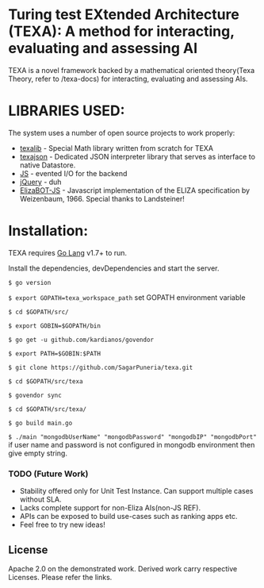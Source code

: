# Turing test EXtended Architecture (TEXA): A method for interacting, evaluating and assessing AI

TEXA is a novel framework backed by a mathematical oriented theory(Texa Theory, refer to /texa-docs) for interacting, evaluating and assessing AIs.


# LIBRARIES USED:

The system uses a number of open source projects to work properly:

* [texalib] - Special Math library written from scratch for TEXA
* [texajson] - Dedicated JSON interpreter library that serves as interface to  native Datastore.
* [JS] - evented I/O for the backend
* [jQuery] - duh
* [ElizaBOT-JS] - Javascript implementation of the ELIZA specification by Weizenbaum, 1966. Special thanks to Landsteiner!


# Installation:

TEXA requires [Go Lang](https://golang.org/)  v1.7+ to run.

Install the dependencies, devDependencies and start the server.

``$ go version``

``$ export GOPATH=texa_workspace_path`` set GOPATH environment variable

``$ cd $GOPATH/src/``

``$ export GOBIN=$GOPATH/bin``

``$ go get -u github.com/kardianos/govendor``

``$ export PATH=$GOBIN:$PATH``

``$ git clone https://github.com/SagarPuneria/texa.git``

``$ cd $GOPATH/src/texa``

``$ govendor sync``

``$ cd $GOPATH/src/texa/``

``$ go build main.go``

``$ ./main "mongodbUserName" "mongodbPassword" "mongodbIP" "mongodbPort"`` if user name and password is not configured in mongodb environment then give empty string.


### TODO (Future Work)

 - Stability offered only for Unit Test Instance. Can support multiple cases without SLA.
- Lacks complete support for non-Eliza AIs(non-JS REF).
- APIs can be exposed to build use-cases such as ranking apps etc.
 - Feel free to try new ideas!


License
----

Apache 2.0 on the demonstrated work.
Derived work carry respective Licenses. Please refer the links.

[//]: # (These are reference links used in the body of this note and get stripped out when the markdown processor does its job. There is no need to format nicely because it shouldn't be seen. Thanks SO - http://stackoverflow.com/questions/4823468/store-comments-in-markdown-syntax)

   [texalib]: <https://github.com/TexaProject/texalib>
   [texajson]: <https://github.com/TexaProject/texajson>
   [JS]: <http://nodejs.org>
   [Twitter Bootstrap]: <http://twitter.github.com/bootstrap/>
   [jQuery]: <http://jquery.com>
   [ElizaBOT-JS]: <http://www.masswerk.at/elizabot/>